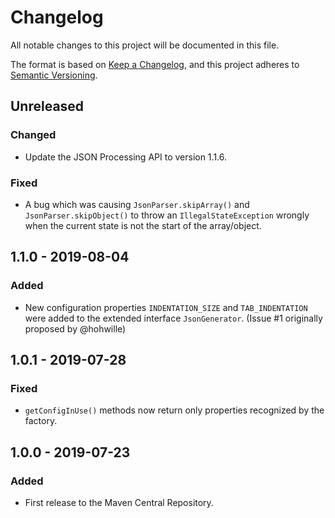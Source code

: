 # Changelog
All notable changes to this project will be documented in this file.

The format is based on [Keep a Changelog](https://keepachangelog.com/en/1.0.0/),
and this project adheres to [Semantic Versioning](https://semver.org/spec/v2.0.0.html).

## Unreleased
### Changed
- Update the JSON Processing API to version 1.1.6.

### Fixed
- A bug which was causing `JsonParser.skipArray()` and `JsonParser.skipObject()` to throw an `IllegalStateException` wrongly when the current state is not the start of the array/object.

## 1.1.0 - 2019-08-04
### Added
- New configuration properties `INDENTATION_SIZE` and `TAB_INDENTATION` were added to the extended interface `JsonGenerator`.
  (Issue #1 originally proposed by @hohwille)

## 1.0.1 - 2019-07-28
### Fixed
- `getConfigInUse()` methods now return only properties recognized by the factory.

## 1.0.0 - 2019-07-23
### Added
- First release to the Maven Central Repository.
